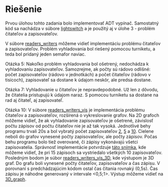 # Riešenie

Prvou úlohou tohto zadania bolo implementovať ADT vypínač. Samostatný kód sa nachádza v súbore [lightswitch](https://github.com/MartinStevo/ppds/blob/thirdweek/lightswitch) a je použitý aj v úlohe
3 - problém čitateľov a zapisovateľov.

V súbore [readers_writers](https://github.com/MartinStevo/ppds/blob/thirdweek/readers_writers) môžeme vidieť implementáciu problému čitateľov a zapisovateľov. Problém vyhladovania bol riešený pomocou turniketu, a teda bol pridaný jeden semafor naviac.

Otázka 5: Nakoľko problém vyhladovania bol ošetrený, nedochádza k vyhladovaniu zapisovateľov. Samozrejme, ak počty sú rádovo odlišné: počet zapisovateľov (rádovo v jednotkách) a počet čitateľov (rádovo v tisícoch), zapisovateľ sa dostane k údajom neskôr, ale predsa dostane. 

Otázka 7: Vyhladovanie u čitateľov je nepravdepodobné. Už len z dôvodu, že čitatelia pristupujú k údajom naraz. S pomocou turniketu sa dostane na rad aj čitateľ, aj zapisovateľ.

Otázka 10: V súbore [readers_writers_vis](https://github.com/MartinStevo/ppds/blob/thirdweek/readers_writers_vis) je implementácia problému čitateľov a zapisovateľov, rozšírená o vykreslovanie grafov. Na 2D grafoch môžeme vidieť, že ak vyhladovanie zapisovateľov je ošetrené, závislosť počtu zápisov od počtu čitateľov nie je až tak vysoká. Jednotlivé behy programu trvali 20s a bol vybratý počet zapisovateľov [2](https://github.com/MartinStevo/ppds/blob/thirdweek/output/graph_two_writers.png), [5](https://github.com/MartinStevo/ppds/blob/thirdweek/output/graph_five_writers.png) a [10](https://github.com/MartinStevo/ppds/blob/thirdweek/output/graph_ten_writers.png). Cielene neboli do grafov vynesené počty zapisovateľov, ale počty zápisov. Počas behu programu bolo tiež overované, či zápisy vykonávajú všetci zapisovatelia. Správnosť implementácie potvrdzuje [táto snímka](https://github.com/MartinStevo/ppds/blob/thirdweek/output/ten_writers_output.png), kde môžeme vidieť, že pri 15 zápisoch sa vystriedalo všetkých 10 zapisovateľov.
Posledným bodom je súbor [readers_writers_vis_3D](https://github.com/MartinStevo/ppds/blob/thirdweek/readers_writers_vis_3D), kde výstupom je 3D graf. Do grafu boli vynesené počty čitateľov, zapisovateľov a čas zápisu. V porovnaní s predchádzajúcim kódom ostal čas čítania rovnaký (0,5s). Čas zápisu je náhodne generovaný v intervale <0,5;1>. Výstup môžeme vidieť na [3D_graph](https://github.com/MartinStevo/ppds/blob/thirdweek/output/3D_graph.png).

